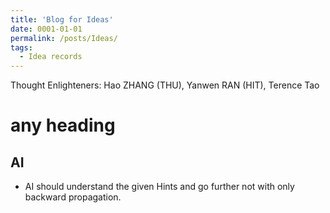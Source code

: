 ```yaml
---
title: 'Blog for Ideas'
date: 0001-01-01
permalink: /posts/Ideas/
tags:
  - Idea records
---
```


Thought Enlighteners: Hao ZHANG (THU), Yanwen RAN (HIT), Terence Tao

any heading
======

AI
------
- AI should understand the given Hints and go further not with only backward propagation.
